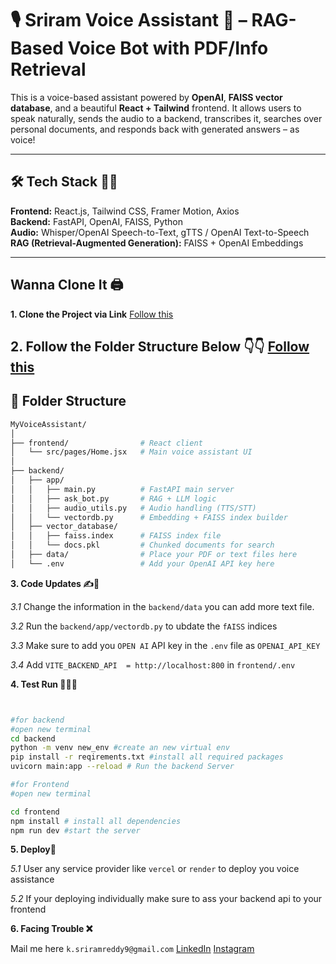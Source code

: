 # 🎙️ Sriram Voice Assistant 🤖 – RAG-Based Voice Bot with PDF/Info Retrieval

This is a voice-based assistant powered by **OpenAI**, **FAISS vector database**, and a beautiful **React + Tailwind** frontend. It allows users to speak naturally, sends the audio to a backend, transcribes it, searches over personal documents, and responds back with generated answers – as voice!

---

## 🛠 Tech Stack 👨‍💻

**Frontend:** React.js, Tailwind CSS, Framer Motion, Axios  
**Backend:** FastAPI, OpenAI, FAISS, Python  
**Audio:** Whisper/OpenAI Speech-to-Text, gTTS / OpenAI Text-to-Speech  
**RAG (Retrieval-Augmented Generation):** FAISS + OpenAI Embeddings

---

## Wanna Clone It 🖨️

**1. Clone the Project via Link**
[Follow this](https://github.com/ksriramreddy/MyVoiceAssitance.git)

**2. Follow the Folder Structure Below 👇👇**
[Follow this](https://github.com/ksriramreddy/MyVoiceAssitance.git)
---

## 📂 Folder Structure

```bash
MyVoiceAssistant/
│
├── frontend/                # React client
│   └── src/pages/Home.jsx   # Main voice assistant UI
│
├── backend/
│   ├── app/
│   │   ├── main.py          # FastAPI main server
│   │   ├── ask_bot.py       # RAG + LLM logic
│   │   ├── audio_utils.py   # Audio handling (TTS/STT)
│   │   └── vectordb.py      # Embedding + FAISS index builder
│   ├── vector_database/
│   │   ├── faiss.index      # FAISS index file
│   │   └── docs.pkl         # Chunked documents for search
│   ├── data/                # Place your PDF or text files here
│   └── .env                 # Add your OpenAI API key here
```

**3. Code Updates ✍️📝**

*3.1* Change the information in the `backend/data` you can add more text file.

*3.2* Run the `backend/app/vectordb.py` to ubdate the `fAISS` indices

*3.3* Make sure to add you `OPEN AI` API key in the `.env` file as `OPENAI_API_KEY`

*3.4* Add `VITE_BACKEND_API  = http://localhost:800` in `frontend/.env`

**4. Test Run 🧑‍🔬🧪**

``` bash


#for backend 
#open new terminal
cd backend
python -m venv new_env #create an new virtual env
pip install -r reqirements.txt #install all required packages
uvicorn main:app --reload # Run the backend Server

#for Frontend
#open new terminal

cd frontend
npm install # install all dependencies
npm run dev #start the server

```

**5. Deploy🚀**

*5.1* User any service provider like `vercel` or `render` to deploy you voice assistance

*5.2* If your deploying individually make sure to ass your backend api to your frontend

**6. Facing Trouble ❌**

Mail me here `k.sriramreddy9@gmail.com`
[LinkedIn](https://www.linkedin.com/in/sriram-reddy-34905a212/)
[Instagram](https://www.instagram.com/kothireddysriram/)